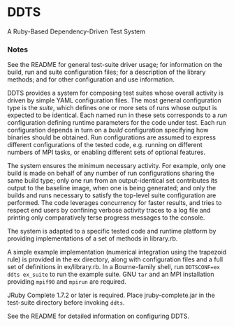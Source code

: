 DDTS
====

A Ruby-Based Dependency-Driven Test System
### Notes

See the README for general test-suite driver usage; for information on the build, run and suite configuration files; for a description of the library methods; and for other configuration and use information.

DDTS provides a system for composing test suites whose overall activity is driven by simple YAML configuration files. The most general configuration type is the _suite_, which defines one or more sets of runs whose output is expected to be identical. Each named run in these sets corresponds to a _run_ configuration defining runtime parameters for the code under test. Each run configuration depends in turn on a _build_ configuration specifying how binaries should be obtained. Run configurations are assumed to express different configurations of the tested code, e.g. running on different numbers of MPI tasks, or enabling different sets of optional features.

The system ensures the minimum necessary activity. For example, only one build is made on behalf of any number of run configurations sharing the same build type; only one run from an output-identical set contributes its output to the baseline image, when one is being generated; and only the builds and runs necessary to satisfy the top-level suite configuration are performed. The code leverages concurrency for faster results, and tries to respect end users by confining verbose activity traces to a log file and printing only comparatively terse progress messages to the console.

The system is adapted to a specific tested code and runtime platform by providing implementations of a set of methods in library.rb.

A simple example implementation (numerical integration using the trapezoid rule) is provided in the ex directory, along with configuration files and a full set of definitions in ex/library.rb. In a Bourne-family shell, run `DDTSCONF=ex ddts ex_suite` to run the example suite. GNU `tar` and an MPI installation providing `mpif90` and `mpirun` are required.

JRuby Complete 1.7.2 or later is required. Place jruby-complete.jar in the test-suite directory before invoking `ddts`.

See the README for detailed information on configuring DDTS.
